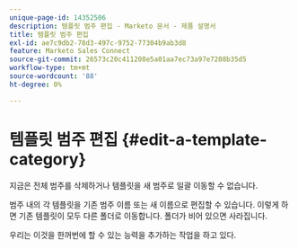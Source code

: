 ```yaml
---
unique-page-id: 14352506
description: 템플릿 범주 편집 - Marketo 문서 - 제품 설명서
title: 템플릿 범주 편집
exl-id: ae7c9db2-78d3-497c-9752-77304b9ab3d8
feature: Marketo Sales Connect
source-git-commit: 26573c20c411208e5a01aa7ec73a97e7208b35d5
workflow-type: tm+mt
source-wordcount: '88'
ht-degree: 0%

---
```


# 템플릿 범주 편집 {#edit-a-template-category}

지금은 전체 범주를 삭제하거나 템플릿을 새 범주로 일괄 이동할 수 없습니다.

범주 내의 각 템플릿을 기존 범주 이름 또는 새 이름으로 편집할 수 있습니다. 이렇게 하면 기존 템플릿이 모두 다른 폴더로 이동합니다. 폴더가 비어 있으면 사라집니다.

우리는 이것을 한꺼번에 할 수 있는 능력을 추가하는 작업을 하고 있다.
